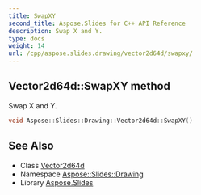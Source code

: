 ```yaml
---
title: SwapXY
second_title: Aspose.Slides for C++ API Reference
description: Swap X and Y.
type: docs
weight: 14
url: /cpp/aspose.slides.drawing/vector2d64d/swapxy/
---
```

## Vector2d64d::SwapXY method


Swap X and Y.

```cpp
void Aspose::Slides::Drawing::Vector2d64d::SwapXY()
```

## See Also

* Class [Vector2d64d](../)
* Namespace [Aspose::Slides::Drawing](../../)
* Library [Aspose.Slides](../../../)

